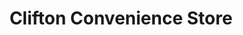 ---
title: "Clifton Convenience Store"
url: /aberdeen/clifton-convenience-store/
shop: Lebensmittel
---